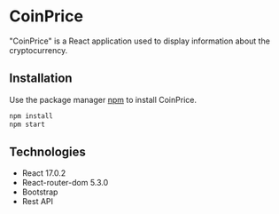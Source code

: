# CoinPrice

"CoinPrice" is a React application used to display information about the cryptocurrency.

## Installation

Use the package manager [npm](https://nodejs.org/en/) to install CoinPrice.

```bash
npm install
npm start
```

## Technologies

- React 17.0.2
- React-router-dom 5.3.0
- Bootstrap
- Rest API

